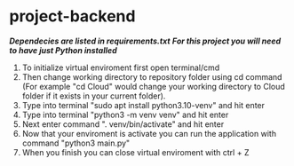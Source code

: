# project-backend

***Dependecies are listed in requirements.txt***
***For this project you will need to have just Python installed***

1. To initialize virtual enviroment first open terminal/cmd
2. Then change working directory to repository folder using cd command (For example "cd Cloud" would change your working directory to Cloud folder if it exists in your current folder).
3. Type into terminal "sudo apt install python3.10-venv" and hit enter
4. Type into terminal "python3 -m venv venv" and hit enter
5. Next enter command ". venv/bin/activate" and hit enter
6. Now that your enviroment is activate you can run the application with command "python3 main.py"
7. When you finish you can close virtual enviroment with ctrl + Z

